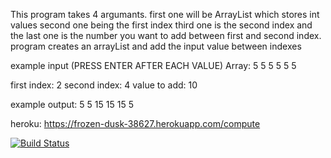 This program takes 4 argumants.
first one will be ArrayList which stores int values
second one being the first index
third one is the second index
and the last one is the number you want to add between first and second index.
program creates an arrayList and add the input value between indexes

example input
(PRESS ENTER AFTER EACH VALUE)
Array:
5
5
5
5
5
5

first index: 2
second index: 4
value to add: 10

example output:
5
5
15
15
15
5

heroku: https://frozen-dusk-38627.herokuapp.com/compute

[![Build Status](https://travis-ci.org/ErdemAkz/myDemoApp.svg?branch=main)](https://travis-ci.org/ErdemAkz/myDemoApp)